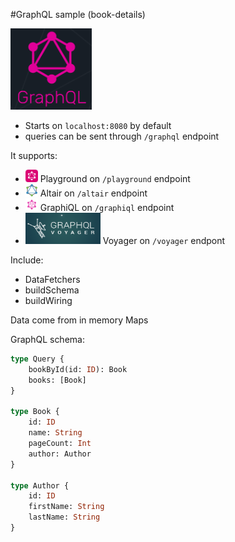 #GraphQL sample (book-details)

<img src="pictures/graphql.png" height="130" width="130"/>

- Starts on `localhost:8080` by default
- queries can be sent through `/graphql` endpoint

It supports:
- <img src="pictures/playground.png" height="20" width="20"/> Playground  on `/playground` endpoint
- <img src="pictures/altair.jpg" height="20" width="20"/> Altair on `/altair` endpoint
- <img src="pictures/graphiql.png" height="20" width="20"/> GraphiQL on `/graphiql` endpoint
- <img src="pictures/voyager.png" height="50" width="120"/> Voyager on `/voyager` endpont

Include:
- DataFetchers
- buildSchema
- buildWiring

Data come from in memory Maps

GraphQL schema:

```graphql
type Query {
    bookById(id: ID): Book
    books: [Book]
}

type Book {
    id: ID
    name: String
    pageCount: Int
    author: Author
}

type Author {
    id: ID
    firstName: String
    lastName: String
}
```